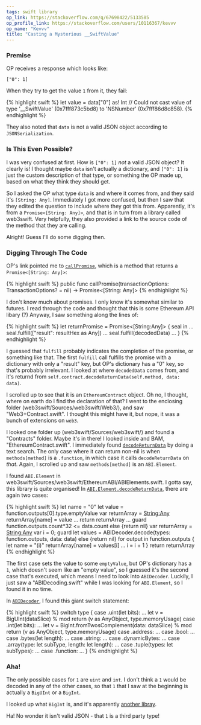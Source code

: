 ```yaml
---
tags: swift library
op_link: https://stackoverflow.com/q/67698422/5133585
op_profile_link: https://stackoverflow.com/users/10116367/kevvv
op_name: "Kevvv"
title: "Casting a Mysterious __SwiftValue"
---
```


### Premise

OP receives a response which looks like:

    ["0": 1]

When they try to get the value `1` from it, they fail:

{% highlight swift %}
let value = data["0"] as! Int
// Could not cast value of type '__SwiftValue' (0x7fff873c5bd8) to 'NSNumber' (0x7fff86d8c858).
{% endhighlight %}

They also noted that `data` is not a valid JSON object according to `JSONSerialization`.

### Is This Even Possible?

I was very confused at first. How is `["0": 1]` _not_ a valid JSON object? It clearly is! I thought maybe `data` isn't actually a dictionary, and `["0": 1]` is just the custom description of that type, or something the OP made up, based on what they think they should get.

So I asked the OP what type `data` is and where it comes from, and they said it's `[String: Any]`. Immediately I got more confused, but then I saw that they edited the question to include where they got this from. Apparently, it's from a `Promise<[String: Any]>`, and that is in turn from a library called web3swift. Very helpfully, they also provided a link to the source code of the method that they are calling.

Alright! Guess I'll do some digging then.

### Digging Through The Code

OP's link pointed me to [`callPromise`](https://github.com/skywinder/web3swift/blob/5484e81580219ea491d48e94f6aef6f18d8ec58f/Sources/web3swift/Web3/Web3%2BReadingTransaction.swift#L32), which is a method that returns a `Promise<[String: Any]>`:

{% highlight swift %}
public func callPromise(transactionOptions: TransactionOptions? = nil) -> Promise<[String: Any]>
{% endhighlight %}

I don't know much about promises. I only know it's somewhat similar to futures. I read through the code and thought that this is some Ethereum API libary (?) Anyway, I saw something along the lines of:

{% highlight swift %}
let returnPromise = Promise<[String:Any]> { seal in
    ...
    seal.fulfill(["result": resultHex as Any])
    ...
    seal.fulfill(decodedData)
    ...
}
{% endhighlight %}

I guessed that `fulfill` probably indicates the completion of the promise, or something like that. The first `fulfill` call fulfills the promise with a dictionary with only a "result" key, but OP's dictionary has a "0" key, so that's probably irrelevant. I looked at where `decodedData` comes from, and it's returnd from `self.contract.decodeReturnData(self.method, data: data)`.

I scrolled up to see that it is an `EthereumContract` object. Oh no, I thought, where on earth do I find the declaration of that? I went to the enclosing folder (web3swift/Sources/web3swift/Web3/), and saw "Web3+Contract.swift". I thought this might have it, but nope, it was a bunch of extensions on `web3`.

I looked one folder up (web3swift/Sources/web3swift/) and found a "Contracts" folder. Maybe it's in there! I looked inside and BAM, "EthereumContract.swift". I immediately found [`decodeReturnData`](https://github.com/skywinder/web3swift/blob/5484e81580219ea491d48e94f6aef6f18d8ec58f/Sources/web3swift/Contract/EthereumContract.swift#L256) by doing a text search. The only case where it can return non-nil is when `methods[method]` is a `.function`, in which case it calls `decodeReturnData` on _that_. Again, I scrolled up and saw `methods[method]` is an `ABI.Element`.

I found `ABI.Element` in web3swift/Sources/web3swift/EthereumABI/ABIElements.swift. I gotta say, this library is quite organised! In [`ABI.Element.decodeReturnData`](https://github.com/skywinder/web3swift/blob/5484e81580219ea491d48e94f6aef6f18d8ec58f/Sources/web3swift/EthereumABI/ABIElements.swift#L169), there are again two cases:

{% highlight swift %}
let name = "0"
let value = function.outputs[0].type.emptyValue
var returnArray = [String:Any]()
returnArray[name] = value
...
return returnArray
...
guard function.outputs.count*32 <= data.count else {return nil}
var returnArray = [String:Any]()
var i = 0;
guard let values = ABIDecoder.decode(types: function.outputs, data: data) else {return nil}
for output in function.outputs {
    let name = "\(i)"
    returnArray[name] = values[i]
    ...
    i = i + 1
}
return returnArray
{% endhighlight %}

The first case sets the value to some `emptyValue`, but OP's dictionary has a `1`, which doesn't seem like an "empty value", so I guessed it's the second case that's executed, which means I need to look into `ABIDecoder`. Luckily, I just saw a "ABIDecoding.swift" while I was looking for `ABI.Element`, so I found it in no time.

In [`ABIDecoder`](https://github.com/skywinder/web3swift/blob/5484e81580219ea491d48e94f6aef6f18d8ec58f/Sources/web3swift/EthereumABI/ABIDecoding.swift), I found this giant switch statement:

{% highlight swift %}
switch type {
case .uint(let bits):
    ...
    let v = BigUInt(dataSlice) % mod
    return (v as AnyObject, type.memoryUsage)
case .int(let bits):
    ...
    let v = BigInt.fromTwosComplement(data: dataSlice) % mod
    return (v as AnyObject, type.memoryUsage)
case .address:
    ...
case .bool:
    ...
case .bytes(let length):
    ...
case .string:
    ...
case .dynamicBytes:
    ...
case .array(type: let subType, length: let length):
    ...
case .tuple(types: let subTypes):
    ...
case .function:
    ...
}
{% endhighlight %}

### Aha!

The only possible cases for `1` are `uint` and `int`. I don't think a `1` would be decoded in any of the other cases, so that `1` that I saw at the beginning is actually a `BigUInt` or a `BigInt`.

I looked up what `BigInt` is, and it's apparently [another libray](https://github.com/attaswift/BigInt).

Ha! No wonder it isn't valid JSON - that `1` is a third party type!